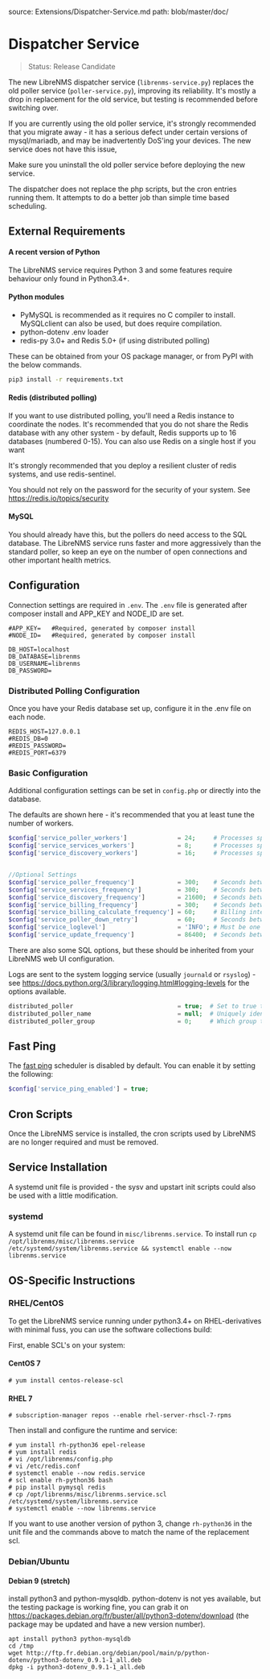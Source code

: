 source: Extensions/Dispatcher-Service.md
path: blob/master/doc/

# Dispatcher Service

> Status: Release Candidate

The new LibreNMS dispatcher service (`librenms-service.py`) replaces the old poller service (`poller-service.py`), improving its reliability. It's mostly a drop in replacement for the old service, but testing is recommended before switching over.

If you are currently using the old poller service, it's strongly recommended that you migrate away - it has a serious defect under certain versions of mysql/mariadb, and may be inadvertently DoS'ing your devices. The new service does not have this issue,

Make sure you uninstall the old poller service before deploying the new service.

The dispatcher does not replace the php scripts, but the cron entries running them.  It attempts to do a better job than simple time based scheduling.

## External Requirements
#### A recent version of Python
The LibreNMS service requires Python 3 and some features require behaviour only found in Python3.4+.

#### Python modules
 - PyMySQL is recommended as it requires no C compiler to install. MySQLclient can also be used, but does require compilation.
 - python-dotenv .env loader
 - redis-py 3.0+ and Redis 5.0+ (if using distributed polling)

These can be obtained from your OS package manager, or from PyPI with the below commands.
```bash
pip3 install -r requirements.txt
```

#### Redis (distributed polling)
If you want to use distributed polling, you'll need a Redis instance to coordinate the nodes.
It's recommended that you do not share the Redis database with any other system - by default, Redis supports up to 16 databases (numbered 0-15).
You can also use Redis on a single host if you want

It's strongly recommended that you deploy a resilient cluster of redis systems, and use redis-sentinel.

You should not rely on the password for the security of your system. See https://redis.io/topics/security


#### MySQL
You should already have this, but the pollers do need access to the SQL database. The LibreNMS service runs faster and more aggressively than the standard poller, so keep an eye on the number of open connections and other important health metrics.

## Configuration

Connection settings are required in `.env`. The `.env` file is generated after composer install and APP_KEY and NODE_ID are set.

```dotenv
#APP_KEY=   #Required, generated by composer install
#NODE_ID=   #Required, generated by composer install

DB_HOST=localhost
DB_DATABASE=librenms
DB_USERNAME=librenms
DB_PASSWORD=
```

### Distributed Polling Configuration

Once you have your Redis database set up, configure it in the .env file on each node.

```dotenv
REDIS_HOST=127.0.0.1
#REDIS_DB=0
#REDIS_PASSWORD=
#REDIS_PORT=6379
```

### Basic Configuration

Additional configuration settings can be set in `config.php` or directly into the database.

The defaults are shown here - it's recommended that you at least tune the number of workers.

```php
$config['service_poller_workers']              = 24;     # Processes spawned for polling
$config['service_services_workers']            = 8;      # Processes spawned for service polling
$config['service_discovery_workers']           = 16;     # Processes spawned for discovery


//Optional Settings
$config['service_poller_frequency']            = 300;    # Seconds between polling attempts
$config['service_services_frequency']          = 300;    # Seconds between service polling attempts
$config['service_discovery_frequency']         = 21600;  # Seconds between discovery runs
$config['service_billing_frequency']           = 300;    # Seconds between billing calculations
$config['service_billing_calculate_frequency'] = 60;     # Billing interval
$config['service_poller_down_retry']           = 60;     # Seconds between failed polling attempts
$config['service_loglevel']                    = 'INFO'; # Must be one of 'DEBUG', 'INFO', 'WARNING', 'ERROR', 'CRITICAL'
$config['service_update_frequency']            = 86400;  # Seconds between LibreNMS update checks
```

There are also some SQL options, but these should be inherited from your LibreNMS web UI configuration.

Logs are sent to the system logging service (usually `journald` or `rsyslog`) - see https://docs.python.org/3/library/logging.html#logging-levels for the options available.


```php
distributed_poller                             = true;  # Set to true to enable distributed polling
distributed_poller_name                        = null;  # Uniquely identifies the poller instance
distributed_poller_group                       = 0;     # Which group to poll
```

## Fast Ping
The [fast ping](Fast-Ping-Check.md) scheduler is disabled by default.  You can enable it by setting the following:
```php
$config['service_ping_enabled'] = true;
```

## Cron Scripts
Once the LibreNMS service is installed, the cron scripts used by LibreNMS are no longer required and must be removed.

## Service Installation
A systemd unit file is provided - the sysv and upstart init scripts could also be used with a little modification.

### systemd
A systemd unit file can be found in `misc/librenms.service`. To install run `cp /opt/librenms/misc/librenms.service /etc/systemd/system/librenms.service && systemctl enable --now librenms.service`

## OS-Specific Instructions

### RHEL/CentOS
To get the LibreNMS service running under python3.4+ on RHEL-derivatives with minimal fuss, you can use the software collections build:

First, enable SCL's on your system:

#### CentOS 7
```
# yum install centos-release-scl
```

#### RHEL 7
```
# subscription-manager repos --enable rhel-server-rhscl-7-rpms
```

Then install and configure the runtime and service:

```
# yum install rh-python36 epel-release
# yum install redis
# vi /opt/librenms/config.php
# vi /etc/redis.conf
# systemctl enable --now redis.service
# scl enable rh-python36 bash
# pip install pymysql redis
# cp /opt/librenms/misc/librenms.service.scl /etc/systemd/system/librenms.service
# systemctl enable --now librenms.service
```

If you want to use another version of python 3, change `rh-python36` in the unit file and the commands above to match the name of the replacement scl.

### Debian/Ubuntu

#### Debian 9 (stretch)

install python3 and python-mysqldb. python-dotenv is not yes available, but the testing package is working fine, you can grab it on https://packages.debian.org/fr/buster/all/python3-dotenv/download (the package may be updated and have a new version number).

```
apt install python3 python-mysqldb
cd /tmp
wget http://ftp.fr.debian.org/debian/pool/main/p/python-dotenv/python3-dotenv_0.9.1-1_all.deb
dpkg -i python3-dotenv_0.9.1-1_all.deb
```
